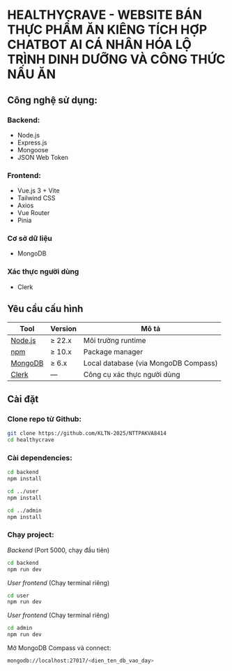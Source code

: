# HEALTHYCRAVE - WEBSITE BÁN THỰC PHẨM ĂN KIÊNG TÍCH HỢP CHATBOT AI CÁ NHÂN HÓA LỘ TRÌNH DINH DƯỠNG VÀ CÔNG THỨC NẤU ĂN

## Công nghệ sử dụng:
### Backend:
* Node.js
* Express.js
* Mongoose
* JSON Web Token
### Frontend:
* Vue.js 3 + Vite
* Tailwind CSS
* Axios
* Vue Router
* Pinia
### Cơ sở dữ liệu
* MongoDB
### Xác thực người dùng
* Clerk

## Yêu cầu cấu hình
| Tool | Version | Mô tả |
|------|----------|--------------|
| [Node.js](https://nodejs.org/) | ≥ 22.x | Môi trường runtime |
| [npm](https://www.npmjs.com/) | ≥ 10.x | Package manager |
| [MongoDB](https://www.mongodb.com/try/download/community) | ≥ 6.x | Local database (via MongoDB Compass) |
| [Clerk](https://clerk.com/) | — | Công cụ xác thực người dùng |



## Cài đặt
### Clone repo từ Github:
```bash
git clone https://github.com/KLTN-2025/NTTPAKVA8414
cd healthycrave
```

### Cài dependencies:
```bash
cd backend
npm install

cd ../user
npm install

cd ../admin
npm install
```

### Chạy project:
*Backend* (Port 5000, chạy đầu tiên)
```bash
cd backend
npm run dev
```

*User frontend* (Chạy terminal riêng)
```bash
cd user
npm run dev
```

*User frontend* (Chạy terminal riêng)
```bash
cd admin
npm run dev
```

Mở MongoDB Compass và connect:
```bash
mongodb://localhost:27017/<dien_ten_db_vao_day>
```
